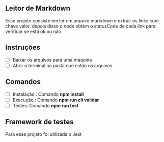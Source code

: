 ## Leitor de Markdown

<p align="left">
Esse projeto consiste em ler um arquivo markdown e extrair os links com chave valor, 
depois disso o node obtém o statusCode de cada link para verificar se está ok ou não
</p>

## Instruções

- [ ] Baixar os arquivos para uma máquina
- [ ] Abrir o terminal na pasta que estão os arquivos

## Comandos

- [ ] Instalação : Comando <b>npm install</b>
- [ ] Execução : Comando <b>npm run cli validar</b>
- [ ] Testes: Comando <b>npm run test</b>

## Framework de testes

<p align="left">
Para esse projeto foi utilizada o Jest
</p>
